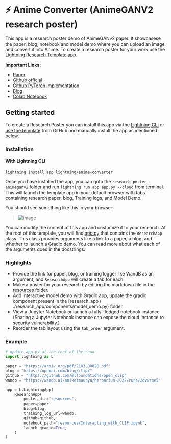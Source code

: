 # ⚡️ Anime Converter (AnimeGANV2 research poster)

This app is a research poster demo of AnimeGANv2 paper. It showcasese the paper, blog, notebook and model demo where
you can upload an image and convert it into Anime.
To create a research poster for your work
use the [Lightning Research Template app](https://github.com/PyTorchLightning/lightning-template-research-app).

**Important Links:**
* [Paper](https://link.springer.com/chapter/10.1007/978-981-15-5577-0_18)
* [Github official](https://github.com/TachibanaYoshino/AnimeGAN)
* [Github PyTorch Implementation](https://github.com/bryandlee/animegan2-pytorch)
* [Blog](https://tachibanayoshino.github.io/AnimeGANv2/)
* [Colab Notebook](https://drive.google.com/file/d/1PbBkmj1EhULvEE8AXr2z84pZ2DQJN4hc/view?usp=sharing)

## Getting started

To create a Research Poster you can install this app via the [Lightning CLI](https://lightning.ai/lightning-docs/) or
[use the template](https://docs.github.com/en/articles/creating-a-repository-from-a-template) from GitHub and
manually install the app as mentioned below.

### Installation

#### With Lightning CLI

`lightning install app lightning/anime-converter`


Once you have installed the app, you can goto the `research-poster-animeganv2` folder and
run `lightning run app app.py --cloud` from terminal.
This will launch the template app in your default browser with tabs containing research paper, blog, Training
logs, and Model Demo.

You should see something like this in your browser:

> ![image](./assets/demo.png)

You can modify the content of this app and customize it to your research.
At the root of this template, you will find [app.py](./app.py) that contains the `ResearchApp` class. This class
provides arguments like a link to a paper, a blog, and whether to launch a Gradio demo. You can read more about what
each of the arguments does in the docstrings.

### Highlights

- Provide the link for paper, blog, or training logger like WandB as an argument, and `ResearchApp` will create a tab
  for each.
- Make a poster for your research by editing the markdown file in the [resources](./resources/poster.md) folder.
- Add interactive model demo with Gradio app, update the gradio component present in the \[research_app (
  ./research_app/components/model_demo.py) folder.
- View a Jupyter Notebook or launch a fully-fledged notebook instance (Sharing a Jupyter Notebook instance can expose
  the cloud instance to security vulnerability.)
- Reorder the tab layout using the `tab_order` argument.

### Example

```python
# update app.py at the root of the repo
import lightning as L

paper = "https://arxiv.org/pdf/2103.00020.pdf"
blog = "https://openai.com/blog/clip/"
github = "https://github.com/mlfoundations/open_clip"
wandb = "https://wandb.ai/aniketmaurya/herbarium-2022/runs/2dvwrme5"

app = L.LightningApp(
    ResearchApp(
        poster_dir="resources",
        paper=paper,
        blog=blog,
        training_log_url=wandb,
        github=github,
        notebook_path="resources/Interacting_with_CLIP.ipynb",
        launch_gradio=True,
    )
)
```
